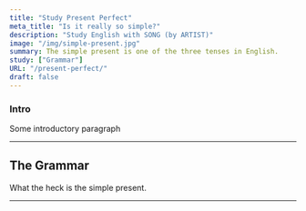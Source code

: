 ```yaml
---
title: "Study Present Perfect"
meta_title: "Is it really so simple?"
description: "Study English with SONG (by ARTIST)"
image: "/img/simple-present.jpg"
summary: The simple present is one of the three tenses in English.
study: ["Grammar"]
URL: "/present-perfect/"
draft: false
---
```


### Intro 

Some introductory paragraph 

<hr>

## The Grammar

What the heck is the simple present. 

<hr>
